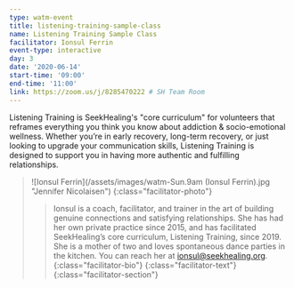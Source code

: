 ```yaml
---
type: watm-event
title: listening-training-sample-class
name: Listening Training Sample Class
facilitator: Ionsul Ferrin
event-type: interactive
day: 3
date: '2020-06-14'
start-time: '09:00'
end-time: '11:00'
link: https://zoom.us/j/8285470222 # SH Team Room
---
```


Listening Training is SeekHealing's "core curriculum" for volunteers that reframes everything you think you know about addiction & socio-emotional wellness.  Whether you’re in early recovery, long-term recovery, or just looking to upgrade your communication skills, Listening Training is designed to support you in having more authentic and fulfilling relationships.

> ![Ionsul Ferrin](/assets/images/watm-Sun.9am (Ionsul Ferrin).jpg "Jennifer Nicolaisen")
> {:class="facilitator-photo"}
>
> > Ionsul is a coach, facilitator, and trainer in the art of building genuine connections and satisfying relationships. She has had her own private practice since 2015, and has facilitated SeekHealing’s core curriculum, Listening Training, since 2019. She is a mother of two and loves spontaneous dance parties in the kitchen. You can reach her at [ionsul@seekhealing.org](mailto:ionsul@seekhealing.org).
> > {:class="facilitator-bio"}
> {:class="facilitator-text"}
{:class="facilitator-section"}
